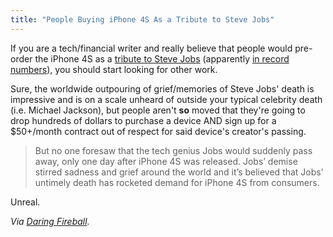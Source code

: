 ```yaml
---
title: "People Buying iPhone 4S As a Tribute to Steve Jobs"
---
```

<p>If you are a tech/financial writer and really believe that people would pre-order the iPhone 4S as a <a href="https://sanfrancisco.ibtimes.com/articles/228902/20111011/iphone-4s-sold-out-pre-order-record-memory-steve-jobs.htm">tribute to Steve Jobs</a> (apparently <a href="https://www.macrumors.com/2011/10/07/att-alone-sees-200000-iphone-4s-preorders-in-first-12-hours/">in record numbers</a>), you should start looking for other work.</p>
<p>Sure, the worldwide outpouring of grief/memories of Steve Jobs' death is impressive and is on a scale unheard of outside your typical celebrity death (i.e. Michael Jackson), but people aren't <strong>so</strong> moved that they're going to drop hundreds of dollars to purchase a device AND sign up for a $50+/month contract out of respect for said device's creator's passing.</p>
<blockquote><p>But no one foresaw that the tech genius Jobs would suddenly pass away, only one day after iPhone 4S was released. Jobs’ demise stirred sadness and grief around the world and it’s believed that Jobs’ untimely death has rocketed demand for iPhone 4S from consumers.</p></blockquote>
<p>Unreal.</p>
<p><em>Via <a href="https://daringfireball.net/linked/2011/10/11/iphone-4s-jobs">Daring Fireball</a>.</em></p>
